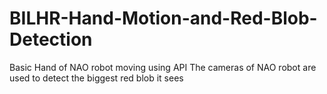 # BILHR-Hand-Motion-and-Red-Blob-Detection
Basic Hand of NAO robot moving using API
The cameras of NAO robot are used to detect the biggest red blob it sees
